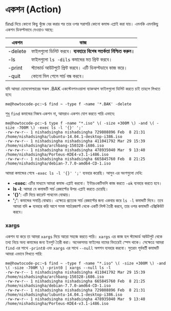 # একশন  (Action)

find দিয়ে কোনো কিছু খুঁজে বের করার পর তার ওপর সরাসরি কোনো কমান্ড এপ্লাই করা যায়। এমনকি  এমনকিছু একশন ডিফল্টভাবে দেওয়াও আছে:

| একশন | কাজ |
| --------- | ------------------ |
| -delete | ফাইলগুলো ডিলিট করবে। **ব্যবহারে বিশেষ সতর্কতা নিশ্চিত করুন।** |
| -ls | ফাইলগুলো `ls -dils` কমান্ডের মত প্রিন্ট করবে। |
| -print | স্ট্যান্ডার্ড আউটপুটে প্রিন্ট করবে। এটি ডিফল্টভাবে কাজ করে। |
| -quit | কোনো মিল পেলে সার্চ বন্ধ করবে। |

যদি আমরা হোমফোল্ডারের সকল .BAK একস্টেনশনওয়ালা ব্যাকআপ ফাইলগুলো ডিলিট করতে চাই তাহলে লিখতে হবে:

```
me@howtocode-pc:~$ find ~ -type f -name '*.BAK' -delete
```

শুধু `find` কমান্ডের নিজস্ব একশন না, আমরাও একশন যোগ করতে পারি এভাবে:

```
me@howtocode-pc:~$ type f -name "*.iso" \( -size +300M \) -and \( -size -700M \) -exec ls -l '{}' ';'
-rw-rw-r-- 1 nishadsingha nishadsingha 729808896 Feb  8 21:31 /home/nishadsingha/lubuntu-14.04.1-desktop-i386.iso
-rw-rw-r-- 1 nishadsingha nishadsingha 411041792 Mar 29 15:39 /home/nishadsingha/archbang-150328-i686.iso
-rw-rw-r-- 1 nishadsingha nishadsingha 478935040 Mar  9 13:40 /home/nishadsingha/Porteus-KDE4-v3.1-i486.iso
-rw-rw-r-- 1 nishadsingha nishadsingha 665845760 Feb  8 21:25 /home/nishadsingha/debian-7.7.0-amd64-CD-1.iso
```

আমরা কমান্ডের শেষে `-exec ls -l '{}' ';'` ব্যবহার করেছি। আসুন এর অংশগুলো দেখি:

*  **-exec**: এটির মাধ্যমে আমরা কমান্ড এপ্লাই করবো। ইন্টারএকটিভলি কাজ করতে `-ok` ব্যবহার করতে হবে।
*  **ls -l**: আমরা যে কমান্ডটি সার্চ রেজাল্টের উপর এপ্লাই করতে চেয়েছি।
*  **'{}'**: এটি দিয়ে কারেন্ট পাথনেম বোঝায়।
*  **';'**: কমান্ডের সমাপ্তি বোঝায়। এক্ষেত্রে প্রত্যেক সার্চ রেজাল্টের জন্য একবার করে `ls -l` কমান্ডটি দিবে। তবে আমরা যদি **+** ব্যবহার করি আগে সমস্ত সার্চরেজাল্ট থেকে একটি লিস্ট তৈরী করবে, তার ওপর কমান্ডটি এক্সিকিউট করবে।

### xargs

একশন যা করে তা আমরা `xargs` দিয়ে আরো সহজে করতে পারি। `xargs` এর কাজ হল স্ট্যান্ডার্ড আউটপুট থেকে তথ্য নিয়ে অন্য কমান্ডের জন্য ইনপুট তৈরী করা। অনেকসময় ফাইলের নামের ভিতরেই স্পেস থাকে। সেক্ষেত্রে আমরা `find` এর সাথে `-print0` এবং `xargs` এর সাথে `--null` অপশন ব্যবহার করবো। সুতরাং পূর্ববর্তী কমান্ডটি আমরা এভাবে লিখতে পারি:

```
me@howtocode-pc:~$ find ~ -type f -name "*.iso" \( -size +300M \) -and \( -size -700M \) -print0 | xargs --null ls -l
-rw-rw-r-- 1 nishadsingha nishadsingha 411041792 Mar 29 15:39 /home/nishadsingha/archbang-150328-i686.iso
-rw-rw-r-- 1 nishadsingha nishadsingha 665845760 Feb  8 21:25 /home/nishadsingha/debian-7.7.0-amd64-CD-1.iso
-rw-rw-r-- 1 nishadsingha nishadsingha 729808896 Feb  8 21:31 /home/nishadsingha/lubuntu-14.04.1-desktop-i386.iso
-rw-rw-r-- 1 nishadsingha nishadsingha 478935040 Mar  9 13:40 /home/nishadsingha/Porteus-KDE4-v3.1-i486.iso
```